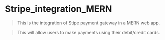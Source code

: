 # Stripe_integration_MERN

> This is the integration of Stipe payment gateway in a MERN web app.

> This will allow users to make payments using their debit/credit cards.
